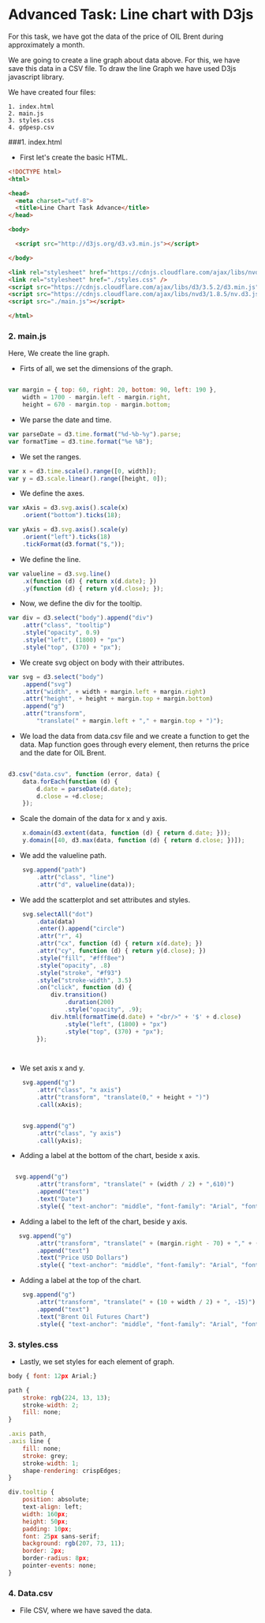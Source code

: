 # Advanced Task: Line chart with D3js 
For this task, we have got the data of the price of OIL Brent during approximately a month.
 

We are going to create a line graph about data above. For this, we have save this data in a CSV file.
To draw the line Graph we have used D3js javascript library. 

We have created four files:

    1. index.html
    2. main.js
    3. styles.css
    4. gdpesp.csv

###1. index.html

- First let's create the basic HTML.


```html
<!DOCTYPE html>
<html>

<head>
  <meta charset="utf-8">
  <title>Line Chart Task Advance</title>
</head>

<body>

  <script src="http://d3js.org/d3.v3.min.js"></script>

</body>

<link rel="stylesheet" href="https://cdnjs.cloudflare.com/ajax/libs/nvd3/1.8.5/nv.d3.min.css" />
<link rel="stylesheet" href="./styles.css" />
<script src="https://cdnjs.cloudflare.com/ajax/libs/d3/3.5.2/d3.min.js" charset="utf-8"></script>
<script src="https://cdnjs.cloudflare.com/ajax/libs/nvd3/1.8.5/nv.d3.js"></script>
<script src="./main.js"></script>

</html>
```

### 2. main.js

Here, We create the line graph.

- Firts of all, we set the dimensions of the graph.

```javascript

var margin = { top: 60, right: 20, bottom: 90, left: 190 },
    width = 1700 - margin.left - margin.right,
    height = 670 - margin.top - margin.bottom;

```

- We parse the date and time.

```javascript
var parseDate = d3.time.format("%d-%b-%y").parse;
var formatTime = d3.time.format("%e %B");
```


- We set the ranges.
```javascript
var x = d3.time.scale().range([0, width]);
var y = d3.scale.linear().range([height, 0]);
```

- We define the axes.
```javascript
var xAxis = d3.svg.axis().scale(x)
    .orient("bottom").ticks(18);

var yAxis = d3.svg.axis().scale(y)
    .orient("left").ticks(18)
    .tickFormat(d3.format("$,"));
```
- We define the line.
```javascript
var valueline = d3.svg.line()
    .x(function (d) { return x(d.date); })
    .y(function (d) { return y(d.close); });
```
- Now, we define the div for the tooltip.
```javascript
var div = d3.select("body").append("div")
    .attr("class", "tooltip")
    .style("opacity", 0.9)
    .style("left", (1800) + "px")
    .style("top", (370) + "px");
```


- We create svg object on body with their attributes.
```javascript
var svg = d3.select("body")
    .append("svg")
    .attr("width", + width + margin.left + margin.right)
    .attr("height", + height + margin.top + margin.bottom)
    .append("g")
    .attr("transform",
        "translate(" + margin.left + "," + margin.top + ")");
 ```

- We load the data from data.csv file and we create a function to get the data. Map function goes through every element, then returns the price and the date for OIL Brent.

```javascript

d3.csv("data.csv", function (error, data) {
    data.forEach(function (d) {
        d.date = parseDate(d.date);
        d.close = +d.close;
    });

```
- Scale the domain of the data for x and y axis.

```javascript  
    x.domain(d3.extent(data, function (d) { return d.date; }));
    y.domain([40, d3.max(data, function (d) { return d.close; })]);
```

- We add the valueline path.
```javascript      
    svg.append("path")
        .attr("class", "line")
        .attr("d", valueline(data));
```
- We add the scatterplot and set attributes and styles.
```javascript     
    svg.selectAll("dot")
        .data(data)
        .enter().append("circle")
        .attr("r", 4)
        .attr("cx", function (d) { return x(d.date); })
        .attr("cy", function (d) { return y(d.close); })
        .style("fill", "#fff8ee")
        .style("opacity", .8)
        .style("stroke", "#f93")
        .style("stroke-width", 3.5)
        .on("click", function (d) {
            div.transition()
                .duration(200)
                .style("opacity", .9);
            div.html(formatTime(d.date) + "<br/>" + '$' + d.close)
                .style("left", (1800) + "px")
                .style("top", (370) + "px");
        });

       
```
- We set axis x and y.
```javascript
    svg.append("g")
        .attr("class", "x axis")
        .attr("transform", "translate(0," + height + ")")
        .call(xAxis);


    svg.append("g")
        .attr("class", "y axis")
        .call(yAxis);
```

- Adding a label at the bottom of the chart, beside x axis.
```javascript

  svg.append("g")
        .attr("transform", "translate(" + (width / 2) + ",610)")
        .append("text")
        .text("Date")
        .style({ "text-anchor": "middle", "font-family": "Arial", "font-weight": "100", "font-size": "25px" });

```

- Adding a label to the left of the chart, beside y axis.
```javascript    
   svg.append("g")
        .attr("transform", "translate(" + (margin.right - 70) + "," + (10 + height / 2) + ")rotate(-90)")
        .append("text")
        .text("Price USD Dollars")
        .style({ "text-anchor": "middle", "font-family": "Arial", "font-weight": "100", "font-size": "25px" });

```
   
- Adding a label at the top of the chart.
```javascript   
    svg.append("g")
        .attr("transform", "translate(" + (10 + width / 2) + ", -15)")
        .append("text")
        .text("Brent Oil Futures Chart")
        .style({ "text-anchor": "middle", "font-family": "Arial", "font-weight": "100", "font-size": "35px" });
```


### 3. styles.css

- Lastly, we set styles for each element of graph.

```javascript  
body { font: 12px Arial;}

path { 
    stroke: rgb(224, 13, 13);
    stroke-width: 2;
    fill: none;
}

.axis path,
.axis line {
    fill: none;
    stroke: grey;
    stroke-width: 1;
    shape-rendering: crispEdges;
}

div.tooltip {	
    position: absolute;			
    text-align: left;			
    width: 160px;					
    height: 50px;					
    padding: 10px;				
    font: 25px sans-serif;		
    background: rgb(207, 73, 11);	
    border: 2px;		
    border-radius: 8px;			
    pointer-events: none;			
}

```
### 4. Data.csv

- File CSV, where we have saved the data.